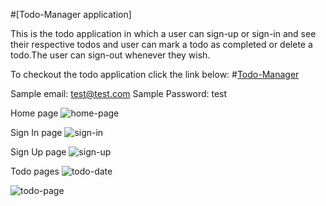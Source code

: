 #[Todo-Manager application]

This is the todo application in which a user can sign-up or sign-in and see their respective todos and user can mark a todo as completed or delete a todo.The user can sign-out whenever they wish.

To checkout the todo application click the link below:
#[Todo-Manager](https://yusuf-todo-manager-saas-201.herokuapp.com/)

Sample email: test@test.com
Sample Password: test

Home page
![home-page](https://user-images.githubusercontent.com/70701941/122189363-80795a00-ceae-11eb-9b89-7ffe94bfd266.png)

Sign In page
![sign-in](https://user-images.githubusercontent.com/70701941/122189369-82431d80-ceae-11eb-9f97-b9bcd04ec6c1.png)

Sign Up page
![sign-up](https://user-images.githubusercontent.com/70701941/122189376-82431d80-ceae-11eb-8424-bf666d7d3e08.png)

Todo pages
![todo-date](https://user-images.githubusercontent.com/70701941/122189382-82dbb400-ceae-11eb-87bc-b5124a4d16e8.png)

![todo-page](https://user-images.githubusercontent.com/70701941/122189386-83744a80-ceae-11eb-9993-d6f89b608a25.png)
